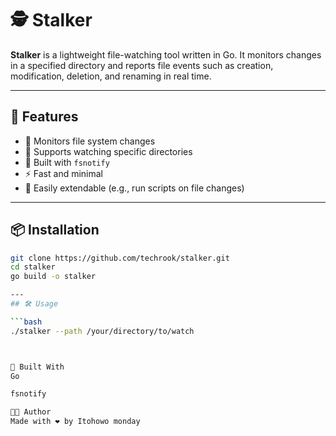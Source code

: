 # 🕵️ Stalker

**Stalker** is a lightweight file-watching tool written in Go. It monitors changes in a specified directory and reports file events such as creation, modification, deletion, and renaming in real time.

---

## 🚀 Features

- 🔄 Monitors file system changes
- 📂 Supports watching specific directories
- 🧠 Built with `fsnotify`
- ⚡ Fast and minimal
- 🧩 Easily extendable (e.g., run scripts on file changes)

---

## 📦 Installation

```bash
git clone https://github.com/techrook/stalker.git
cd stalker
go build -o stalker

---
## 🛠️ Usage

```bash
./stalker --path /your/directory/to/watch



🧱 Built With
Go

fsnotify

👨‍💻 Author
Made with ❤️ by Itohowo monday